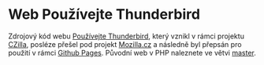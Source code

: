 Web Používejte Thunderbird
=========================

Zdrojový kód webu [Používejte Thunderbird](http://thunderbird.mozilla.cz/), který vznikl v rámci projektu [CZilla](https://cs.wikipedia.org/wiki/CZilla), posléze přešel pod projekt [Mozilla.cz](http://www.mozilla.cz/) a následně byl přepsán pro použití v rámci [Github Pages](https://pages.github.com/).
Původní web v PHP naleznete ve větvi [master](https://github.com/MozillaCZ/thunderbird-mozilla-cz/tree/master).
